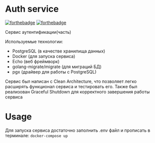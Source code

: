 # Auth service

[![forthebadge](https://forthebadge.com/images/badges/made-with-go.svg)](https://forthebadge.com) [![forthebadge](http://forthebadge.com/images/badges/built-with-love.svg)](http://forthebadge.com)

Сервис аутентификации(часть)

Используемые технологии:
- PostgreSQL (в качестве хранилища данных)
- Docker (для запуска сервиса)
- Echo (веб фреймворк)
- golang-migrate/migrate (для миграций БД)
- pgx (драйвер для работы с PostgreSQL)


Сервис был написан с Clean Architecture, что позволяет легко расширять функционал сервиса и тестировать его.
Также был реализован Graceful Shutdown для корректного завершения работы сервиса


# Usage
Для запуска сервиса достаточно заполнить .env файл и прописать в терминале:
 `docker-compose up `